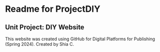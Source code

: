 # Readme for ProjectDIY
## Unit Project: DIY Website
This website was created using GitHub for Digital Platforms for Publishing (Spring 2024). Created by Shia C. 
